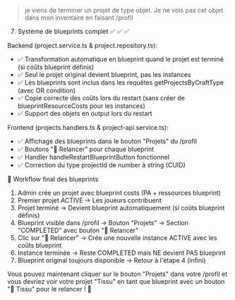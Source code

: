 
> je viens de terminer un projet de type objet. Je ne 
vois pas cet objet dans mon inventaire en faisant 
/profil 




  7. Système de blueprints complet ✅ ✅ ✅

  Backend (project.service.ts & project.repository.ts):
  - ✅ Transformation automatique en blueprint quand le
   projet est terminé (si coûts blueprint définis)
  - ✅ Seul le projet original devient blueprint, pas
  les instances
  - ✅ Les blueprints sont inclus dans les requêtes
  getProjectsByCraftType (avec OR condition)
  - ✅ Copie correcte des coûts lors du restart (sans
  créer de blueprintResourceCosts pour les instances)
  - ✅ Support des objets en output lors du restart

  Frontend (projects.handlers.ts & 
  project-api.service.ts):
  - ✅ Affichage des blueprints dans le bouton
  "Projets" du /profil
  - ✅ Boutons "🔄 Relancer" pour chaque blueprint
  - ✅ Handler handleRestartBlueprintButton fonctionnel
  - ✅ Correction du type projectId de number à string
  (CUID)

  🔄 Workflow final des blueprints

  1. Admin crée un projet avec blueprint costs (PA +
  ressources blueprint)
  2. Premier projet ACTIVE → Les joueurs contribuent
  3. Projet terminé → Devient blueprint automatiquement
   (si coûts blueprint définis)
  4. Blueprint visible dans /profil → Bouton "Projets"
  → Section "COMPLETED" avec bouton "🔄 Relancer"
  5. Clic sur "🔄 Relancer" → Crée une nouvelle 
  instance ACTIVE avec les coûts blueprint
  6. Instance terminée → Reste COMPLETED mais NE 
  devient PAS blueprint
  7. Blueprint original toujours disponible → Retour à
  l'étape 4 (infini)

  Vous pouvez maintenant cliquer sur le bouton
  "Projets" dans votre /profil et vous devriez voir
  votre projet "Tissu" en tant que blueprint avec un
  bouton "🔄 Tissu" pour le relancer ! 🚀